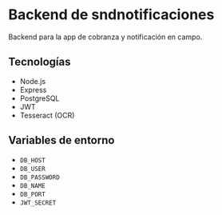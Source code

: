 # Backend de sndnotificaciones

Backend para la app de cobranza y notificación en campo.

## Tecnologías

- Node.js
- Express
- PostgreSQL
- JWT
- Tesseract (OCR)

## Variables de entorno

- `DB_HOST`
- `DB_USER`
- `DB_PASSWORD`
- `DB_NAME`
- `DB_PORT`
- `JWT_SECRET`